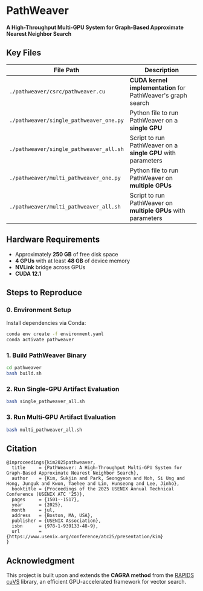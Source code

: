 # PathWeaver
**A High-Throughput Multi-GPU System for Graph-Based Approximate Nearest Neighbor Search**

## Key Files

| File Path                               | Description                                                        |
| --------------------------------------- | ------------------------------------------------------------------ |
| `./pathweaver/csrc/pathweaver.cu`       | **CUDA kernel implementation** for PathWeaver's graph search           |
| `./pathweaver/single_pathweaver_one.py` | Python file to run PathWeaver on a **single GPU**                  |
| `./pathweaver/single_pathweaver_all.sh` | Script to run PathWeaver on a **single GPU** with parameters       |
| `./pathweaver/multi_pathweaver_one.py`  | Python file to run PathWeaver on **multiple GPUs**                 |
| `./pathweaver/multi_pathweaver_all.sh`  | Script to run PathWeaver on **multiple GPUs** with parameters      |

## Hardware Requirements
* Approximately **250 GB** of free disk space
* **4 GPUs** with at least **48 GB** of device memory
* **NVLink** bridge across GPUs
* **CUDA 12.1**

## Steps to Reproduce

### 0. Environment Setup

Install dependencies via Conda:

```bash
conda env create -f environment.yaml
conda activate pathweaver
```

### 1. Build PathWeaver Binary

```bash
cd pathweaver
bash build.sh
```

### 2. Run Single-GPU Artifact Evaluation

```bash
bash single_pathweaver_all.sh
```

### 3. Run Multi-GPU Artifact Evaluation

```bash
bash multi_pathweaver_all.sh
```

## Citation
```
@inproceedings{kim2025pathweaver,
  title     = {PathWeaver: A High-Throughput Multi-GPU System for Graph-Based Approximate Nearest Neighbor Search},
  author    = {Kim, Sukjin and Park, Seongyeon and Noh, Si Ung and Hong, Junguk and Kwon, Taehee and Lim, Hunseong and Lee, Jinho},
  booktitle = {Proceedings of the 2025 USENIX Annual Technical Conference (USENIX ATC '25)},
  pages     = {1501--1517},
  year      = {2025},
  month     = jul,
  address   = {Boston, MA, USA},
  publisher = {USENIX Association},
  isbn      = {978-1-939133-48-9},
  url       = {https://www.usenix.org/conference/atc25/presentation/kim}
}
```

## Acknowledgment

This project is built upon and extends the **CAGRA method** from the [RAPIDS cuVS](https://github.com/rapidsai/cuvs) library, an efficient GPU-accelerated framework for vector search.
